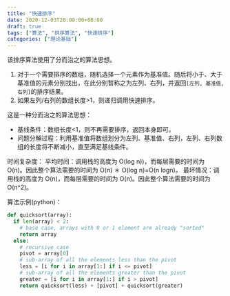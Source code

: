 ```yaml
---
title: "快速排序"
date: 2020-12-03T20:00:00+08:00
draft: true
tags: ["算法", "排序算法", "快速排序"]
categories: ["理论基础"]
---
```


该排序算法使用了分而治之的算法思想。

1. 对于一个需要排序的数组，随机选择一个元素作为基准值。随后将小于、大于基准值的元素分别找出，在此分别暂称之为左列、右列，并返回`[左列, 基准值, 右列]`的排序结果。
2. 如果左列/右列的数组长度>1，则递归调用快速排序。

这是一种分而治之的算法思想：

- 基线条件：数组长度<1，则不再需要排序，返回本身即可。
- 问题分解过程：利用基准值将数组划分为左列、基准值、右列，左列、右列数组的长度将不断减小，直至满足基线条件。

时间复杂度：
平均时间：调用栈的高度为 O(log n))，而每层需要的时间为 O(n)。因此整个算法需要的时间为 O(n) ＊ O(log n)=O(n logn)。
最坏情况：调用栈的高度为 O(n)，而每层需要的时间为 O(n)。因此整个算法需要的时间为 O(n^2)。

算法示例(python)：

```python
def quicksort(array):
  if len(array) < 2:
    # base case, arrays with 0 or 1 element are already "sorted"
    return array
  else:
    # recursive case
    pivot = array[0]
    # sub-array of all the elements less than the pivot
    less = [i for i in array[1:] if i <= pivot]
    # sub-array of all the elements greater than the pivot
    greater = [i for i in array[1:] if i > pivot]
    return quicksort(less) + [pivot] + quicksort(greater)
```
